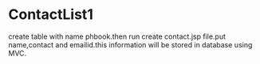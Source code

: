 # ContactList1
create table with name phbook.then run create contact.jsp file.put name,contact and emailid.this information will be stored in database using MVC. 
